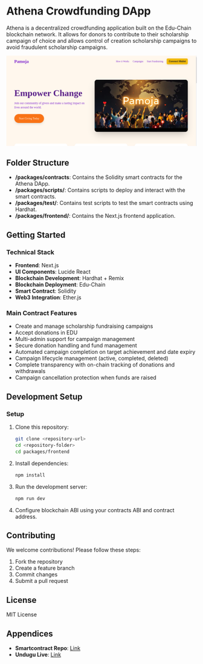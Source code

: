# Athena Crowdfunding DApp

Athena is a decentralized crowdfunding application built on the Edu-Chain blockchain network. It allows for donors to contribute to their scholarship campaign of choice and allows control of creation scholarship campaigns to avoid fraudulent scholarship campaigns.

![Athena DApp Screenshot](./packages//frontend/public/display.png)

## Folder Structure

- **/packages/contracts**: Contains the Solidity smart contracts for the Athena DApp.
- **/packages/scripts/**: Contains scripts to deploy and interact with the smart contracts.
- **/packages/test/**: Contains test scripts to test the smart contracts using Hardhat.
- **/packages/frontend/**: Contains the Next.js frontend application.

## Getting Started

### Technical Stack

- **Frontend**: Next.js
- **UI Components**: Lucide React
- **Blockchain Development**: Hardhat + Remix
- **Blockchain Deployment**: Edu-Chain
- **Smart Contract**: Solidity
- **Web3 Integration**: Ether.js

### Main Contract Features

- Create and manage scholarship fundraising campaigns
- Accept donations in EDU
- Multi-admin support for campaign management
- Secure donation handling and fund management
- Automated campaign completion on target achievement and date expiry
- Campaign lifecycle management (active, completed, deleted)
- Complete transparency with on-chain tracking of donations and withdrawals
- Campaign cancellation protection when funds are raised

## Development Setup

### Setup

1. Clone this repository:

   ```bash
   git clone <repository-url>
   cd <repository-folder>
   cd packages/frontend
   ```

2. Install dependencies:

   ```bash
   npm install
   ```

3. Run the development server:

   ```bash
   npm run dev
   ```

4. Configure blockchain ABI using your contracts ABI and contract address.

## Contributing

We welcome contributions! Please follow these steps:

1. Fork the repository
2. Create a feature branch
3. Commit changes
4. Submit a pull request

## License

MIT License

## Appendices

- **Smartcontract Repo**: [Link](https://github.com/Kennjenga/crowdfunding/)
- **Undugu Live**: [Link](https://pamoja-iota.vercel.app/)
